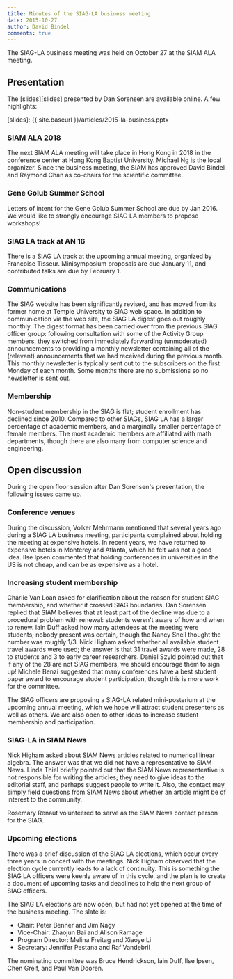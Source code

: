 ```yaml
---
title: Minutes of the SIAG-LA business meeting
date: 2015-10-27
author: David Bindel
comments: true
---
```


The SIAG-LA business meeting was held on October 27 at the SIAM ALA
meeting.

## Presentation

The [slides][slides] presented by Dan Sorensen are available
online.  A few highlights:

[slides]: {{ site.baseurl }}/articles/2015-la-business.pptx

### SIAM ALA 2018

The next SIAM ALA meeting will take place in Hong Kong in 2018 in the
conference center at Hong Kong Baptist University.  Michael Ng is the
local organizer.  Since the business meeting, the SIAM has approved
David Bindel and Raymond Chan as co-chairs for the scientific committee.

### Gene Golub Summer School

Letters of intent for the Gene Golub Summer School are due by
Jan 2016.  We would like to strongly encourage SIAG LA members to
propose workshops!

### SIAG LA track at AN 16

There is a SIAG LA track at the upcoming annual meeting, organized by
Francoise Tisseur.  Minisymposium proposals are due January 11, and
contributed talks are due by February 1.

### Communications

The SIAG website has been significantly revised, and has moved from
its former home at Temple University to SIAG web space.  In addition
to communication via the web site, the SIAG LA digest goes out roughly
monthly.  The digest format has been carried over from the previous
SIAG officer group: following consultation with some of the Activity
Group members, they switched from immediately forwarding (unmoderated)
announcements to providing a monthly newsletter containing all of the
(relevant) announcements that we had received during the previous
month. This monthly newsletter is typically sent out to the
subscribers on the first Monday of each month. Some months there are
no submissions so no newsletter is sent out.

### Membership

Non-student membership in the SIAG is flat; student enrollment has
declined since 2010.  Compared to other SIAGs, SIAG LA has a larger
percentage of academic members, and a marginally smaller percentage of
female members.  The most academic members are affiliated with math
departments, though there are also many from computer science and
engineering.

## Open discussion

During the open floor session after Dan Sorensen's presentation, the
following issues came up.

### Conference venues

During the discussion, Volker Mehrmann mentioned that several years
ago during a SIAG LA business meeting, participants complained about
holding the meeting at expensive hotels.  In recent years, we have
returned to expensive hotels in Monterey and Atlanta, which he felt
was not a good idea.  Ilse Ipsen commented that holding conferences in
universities in the US is not cheap, and can be as expensive as a hotel.

### Increasing student membership

Charlie Van Loan asked for clarification about the reason for student
SIAG membership, and whether it crossed SIAG boundaries.  Dan Sorensen
replied that SIAM believes that at least part of the decline was due
to a procedural problem with renewal: students weren't aware of how
and when to renew.  Iain Duff asked how many attendees at the meeting
were students; nobody present was certain, though the Nancy Snell
thought the number was roughly 1/3.  Nick Higham asked whether all
available student travel awards were used; the answer is that 31
travel awards were made, 28 to students and 3 to early career
researchers.  Daniel Szyld pointed out that if any of the 28 are not
SIAG members, we should encourage them to sign up!  Michele Benzi
suggested that many conferences have a best student paper award to
encourage student participation, though this is more work for the
committee.

The SIAG officers are proposing a SIAG-LA related mini-posterium at
the upcoming annual meeting, which we hope will attract student
presenters as well as others.  We are also open to other ideas to
increase student membership and participation.

### SIAG-LA in SIAM News

Nick Higham asked about SIAM News articles related to numerical linear
algebra.  The answer was that we did not have a representative to SIAM
News.  Linda Thiel briefly pointed out that the SIAM News
representeative is not responsible for writing the articles; they need
to give ideas to the editorial staff, and perhaps suggest people to
write it.  Also, the contact may simply field questions from SIAM News
about whether an article might be of interest to the community.

Rosemary Renaut volunteered to serve as the SIAM News contact person
for the SIAG.

### Upcoming elections

There was a brief discussion of the SIAG LA elections, which occur
every three years in concert with the meetings.  Nick Higham observed
that the election cycle currently leads to a lack of continuity.  This
is something the SIAG LA officers were keenly aware of in this cycle,
and the plan is to create a document of upcoming tasks and deadlines
to help the next group of SIAG officers.

The SIAG LA elections are now open, but had not yet opened at the time
of the business meeting.  The slate is:

- Chair: Peter Benner and Jim Nagy
- Vice-Chair: Zhaojun Bai and Alison Ramage
- Program Director: Melina Freitag and Xiaoye Li
- Secretary: Jennifer Pestana and Raf Vandebril

The nominating committee was Bruce Hendrickson, Iain Duff, Ilse Ipsen,
Chen Greif, and Paul Van Dooren.

